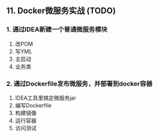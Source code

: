 ## 11. Docker微服务实战 (TODO)

### 1. 通过IDEA新建一个普通微服务模块
1. 改POM
2. 写YML
3. 主启动
4. 业务类

### 2. 通过Dockerfile发布微服务，并部署到docker容器
1. IDEA工具里搞定微服务jar
2. 编写Dockerfile
3. 构建镜像
4. 运行容器
5. 访问测试